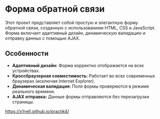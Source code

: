# Форма обратной связи

Этот проект представляет собой простую и элегантную форму обратной связи, созданную с использованием HTML, CSS и JavaScript. Форма включает адаптивный дизайн, динамическую валидацию и отправку данных с помощью AJAX.

## Особенности

- **Адаптивный дизайн:** Форма корректно отображается на всех устройствах.
- **Кроссбраузерная совместимость:** Работает во всех современных браузерах (исключая Internet Explorer).
- **Динамическая валидация:** Поля формы проверяются в режиме реального времени.
- **AJAX отправка:** Данные формы отправляются без перезагрузки страницы.

https://x1nell.github.io/practik4/
